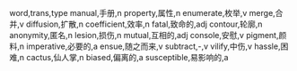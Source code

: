 word,trans,type
manual,手册,n
property,属性,n
enumerate,枚举,v
merge,合并,v
diffusion,扩散,n
coefficient,效率,n
fatal,致命的,adj
contour,轮廓,n
anonymity,匿名,n
lesion,损伤,n
mutual,互相的,adj
console,安慰,v
pigment,颜料,n
imperative,必要的,a
ensue,随之而来,v
subtract,-,v
vilify,中伤,v
hassle,困难,n
cactus,仙人掌,n
biased,偏离的,a
susceptible,易影响的,a
